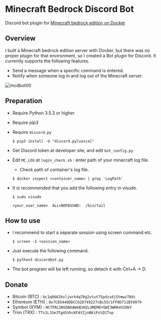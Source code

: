 # Minecraft Bedrock Discord Bot

Discord bot plugin for [Minecraft bedrock edition on Docker](https://github.com/itzg/docker-minecraft-bedrock-server)

## Overview

I built a Minecraft bedrock edition server with Docker, but there was no proper plugin for that environment, so I created a Bot plugin for Discord. It currently supports the following features.

- Send a message when a specific command is entered.
- Notify when someone log in and log out of the Minecraft server.

![mcdbot00](https://kosukelab.com/share/minecraft-discord-bot.png)

## Preparation

- Require Python 3.5.3 or higher
- Require pip3
- Require `discord.py`

  ```(text)
  $ pip3 install -U "discord.py[voice]"
  ```

- Get Discord token at developer site, and edit `bot_config.py`
- Edit `MC_LOG` at `login_check.sh` : enter path of your minecraft log file.
  - Check path of container's log file.
  
  ```(text)
  $ docker inspect <container_name> | grep 'LogPath'
  ```

- It is recommended that you add the following entry in visudo.

  ```(text)
  $ sudo visudo

  <your_user_name>  ALL=NOPASSWD:  /bin/tail
  ```

## How to use

- I recommend to start a separate session using screen command etc.
  
  ```(text)
  $ screen -S <session_name>
  ```

- Just execute the following command.

  ```(text)
  $ python3 discordbot.py
  ```

- The bot program will be left running, so detach it with Ctrl+A → D.

## Donate

- Bitcoin (BTC) : `bc1q8662kxljwrk4q70g2vtut75pdzsdj5tmwz78dc`
- Ethereum (ETH) : `0x7C85446DDCC62D749227cBc55c1FF0D711B59979`
- Symbol (XYM) : `NCTFRL5RGOAKAW4B3HZLUMEM6YGWI3WRK4V2OKY`
- Tron (TRX) : `TTv1LJGe3Tg4SVhcKFAYZjnBKiPstQ1Tnp`